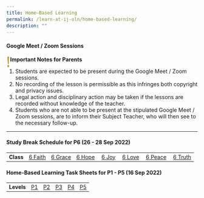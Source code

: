 ```yaml
---
title: Home–Based Learning
permalink: /learn-at-ij-oln/home-based-learning/
description: ""
---
```

<h4><strong>Google Meet / Zoom Sessions</strong></h4>
<img style="width: 2%;" src="/images/emark.gif" align = "left" />
<p><strong>Important Notes for Parents</strong></p>
<ol>
<li>Students are expected to be present during the Google Meet / Zoom sessions. </li>
<li>No recording of the lesson is permissible as this infringes both copyright and privacy issues. </li>
<li>Legal action and disciplinary action may be taken if the lessons are recorded without knowledge of the teacher. </li>
<li>Students who are not able to be present at the stipulated Google Meet / Zoom sessions, are to inform their Subject Teacher, who will then see to the necessary follow-up.</li>
</ol>
<hr>
<h4><strong>Study Break Schedule for P6 (26 - 28 Sep 2022)</strong></h4>
<table>
<tbody>
<tr>
<td><strong>Class</strong></td>
<td><a href="/files/6%20FAITH%20STUDY%20BREAK%20SCHEDULE.pdf" target="_blank" rel="noopener">6 Faith</a></td>
<td><a href="/files/6%20GRACE%20STUDY%20BREAK%20SCHEDULE.pdf" target="_blank" rel="noopener">6 Grace</a></td>
<td><a href="/files/6%20HOPE%20STUDY%20BREAK%20SCHEDULE.pdf" target="_blank" rel="noopener">6 Hope</a></td>
<td>&nbsp;<a href="/files/6%20JOY%20STUDY%20BREAK%20SCHEDULE.pdf" target="_blank" rel="noopener">6 Joy</a></td>
<td>&nbsp;<a href="/files/6%20LOVE%20STUDY%20BREAK%20SCHEDULE.pdf" target="_blank" rel="noopener">6 Love</a></td>
<td>&nbsp;<a href="/files/6%20PEACE%20STUDY%20BREAK%20SCHEDULE.pdf" target="_blank" rel="noopener">6 Peace</a></td>
<td>&nbsp;<a href="/files/6%20TRUTH%20STUDY%20BREAK%20SCHEDULE.pdf" target="_blank" rel="noopener">6 Truth</a></td>
</tr>
</tbody>
</table>
<h4><strong>Home-Based Learning Task Sheets for P1 - P5 (16 Sep 2022)</strong></h4>
<table>
<tbody>
<tr>
<td><strong>Levels</strong></td>
<td><a href="/files/P1%20HBL%20SHEET.pdf" target="_blank" rel="noopener">P1</a></td>
<td><a href="/files/P2%20HBL%20SHEET.pdf" target="_blank" rel="noopener">P2</a></td>
<td><a href="/files/P3%20HBL%20SHEET.pdf" target="_blank" rel="noopener">P3</a></td>
<td><a href="/files/P4%20HBL%20SHEET.pdf" target="_blank" rel="noopener">P4</a></td>
<td><a href="/files/P5%20HBL%20SHEET.pdf" target="_blank" rel="noopener">P5</a></td>
</tr>
</tbody>
</table>